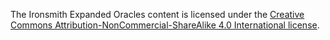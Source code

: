 The Ironsmith Expanded Oracles content is licensed under the [Creative Commons Attribution-NonCommercial-ShareAlike 4.0 International license](https://creativecommons.org/licenses/by-nc-sa/4.0/).

